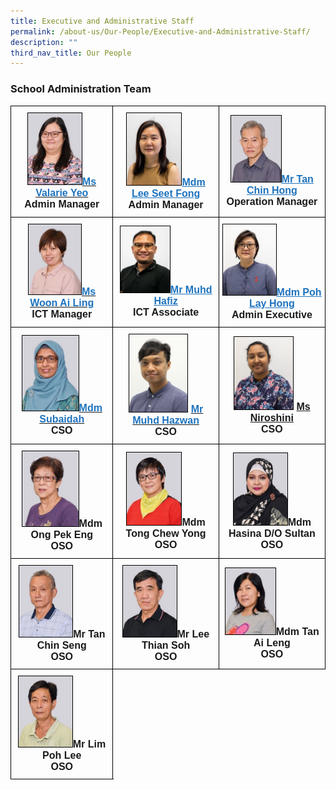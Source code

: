 ```yaml
---
title: Executive and Administrative Staff
permalink: /about-us/Our-People/Executive-and-Administrative-Staff/
description: ""
third_nav_title: Our People
---
```

### **School Administration Team**
<style type="text/css">
.tg  {border-collapse:collapse;border-spacing:0;}
.tg td{border-color:black;border-style:solid;border-width:1px;font-family:Arial, sans-serif;font-size:16px;
  overflow:hidden;padding:10px 5px;word-break:normal;}
.tg th{border-color:black;border-style:solid;border-width:1px;font-family:Arial, sans-serif;font-size:14px;
  font-weight:normal;overflow:hidden;padding:10px 5px;word-break:normal;}
.tg .tg-f4yw{background-color:#FFF;text-align:center;vertical-align:middle}
.tg .tg-vgmr{background-color:#;text-align:center;vertical-align:middle}
</style>
<table class="tg">
<thead>
			<td colspan="2" class="tg-vgmr"><img style="width:56%; border:1px double black" src="/images/About%20Us/Our%20People/Executive%20and%20Admin%20Staff/valarie_2021.jpg"><span style="font-weight:bold"><span style="font-weight:bold"><a rel="noopener noreferrer" target="_blank" href="mailto:yeo_hwee_khoo@moe.edu.sg"><span style="text-decoration;color:#1E73BE;background-color:transparent">Ms Valarie Yeo</span></a><br>Admin Manager
		 <td colspan="2" class="tg-vgmr"><img style="width:55%; border:1px double black" src="/images/About%20Us/Our%20People/Executive%20and%20Admin%20Staff/SeetFong.jpg"><span style="font-weight:bold"><a rel="noopener noreferrer" target="_blank" href="mailto:lee_seet_fong@moe.edu.sg"><span style="text-decoration:underline;color:#1E73BE;background-color:transparent">Mdm Lee Seet Fong</span></a><br>Admin Manager
		<td colspan="2" class="tg-vgmr"><img style="width:50%; border:1px double black" src="/images/About%20Us/Our%20People/Executive%20and%20Admin%20Staff/tan%20chin%20hong_2021.jpg"><span style="font-weight:bold"><a rel="noopener noreferrer" target="_blank" href="mailto:tan_chin_hong_a@moe.edu.sg"><span style="text-decoration:underline;color:#1E73BE;background-color:transparent">Mr Tan Chin Hong</span></a><br>Operation Manager
			<tr>
				<td colspan="2" class="tg-vgmr"><img style="width:55%; border:1px double black" src="/images/About%20Us/Our%20People/Executive%20and%20Admin%20Staff/ai%20ling_2021.jpg"><span style="font-weight:bold"><span style="font-weight:bold"><a rel="noopener noreferrer" target="_blank" href="mailto:woon_ai_ling@moe.edu.sg"><span style="text-decoration;color:#1E73BE;background-color:transparent">Ms Woon Ai Ling</span></a><br>ICT Manager
		 <td colspan="2" class="tg-vgmr"><img style="width:50%; border:1px double black" src="/images/About%20Us/Our%20People/Executive%20and%20Admin%20Staff/Hafiz_2021.jpg"><span style="font-weight:bold"><a rel="noopener noreferrer" target="_blank" href="mailto:muhammad_hafiz_mohamed_yasim@moe.edu.sg"><span style="text-decoration:underline;color:#1E73BE;background-color:transparent">Mr Muhd Hafiz</span></a><br>ICT Associate
		<td colspan="2" class="tg-vgmr"><img style="width:53%; border:1px double black" src="/images/About%20Us/Our%20People/Executive%20and%20Admin%20Staff/EstherPoh_NewOrgChart.jpg"><span style="font-weight:bold"><a rel="noopener noreferrer" target="_blank" href="mailto:poh_lay_hong@moe.edu.sg"><span style="text-decoration:underline;color:#1E73BE;background-color:transparent">Mdm Poh Lay Hong</span></a><br>Admin Executive
			<tr>
				<td colspan="2" class="tg-vgmr"><img style="width:59%; border:1px double black" src="/images/About%20Us/Our%20People/Executive%20and%20Admin%20Staff/subaidah_2021.jpg"><span style="font-weight:bold"><span style="font-weight:bold"><a rel="noopener noreferrer" target="_blank" href="mailto:subaidah_syed_ahmad@moe.edu.sg"><span style="text-decoration;color:#1E73BE;background-color:transparent">Mdm Subaidah</span></a><br>CSO
					<td colspan="2" class="tg-vgmr"><img style="width:59%; border:1px double black" src="/images/About%20Us/Our%20People/Executive%20and%20Admin%20Staff/hazwan-2.png"><span style="font-weight:bold"> <a rel="noopener noreferrer" target="_blank" href="mailto:muhammad_hazwan@moe.edu.sg"><span style="text-decoration;color:#1E73BE;background-color:transparent">Mr Muhd Hazwan</span></a><br>CSO
		 <td colspan="2" class="tg-vgmr"><img style="width:59%; border:1px double black" src="/images/About%20Us/Our%20People/Executive%20and%20Admin%20Staff/Niroshini.jpg"><span style="font-weight:bold"> <a rel="noopener noreferrer" target="_blank" href="mailto:niroshini_srikumar@moe.edu.sg"><span style="font-weight:bold">Ms Niroshini</span></a><br>CSO
			<tr>
				<td colspan="2" class="tg-vgmr"><img style="width:59%; border:1px double black" src="/images/About%20Us/Our%20People/Executive%20and%20Admin%20Staff/ong_2021.jpg"><span style="font-weight:bold">Mdm Ong Pek Eng<br>OSO
					<td colspan="2" class="tg-vgmr"><img style="width:55%; border:1px double black" src="/images/About%20Us/Our%20People/Executive%20and%20Admin%20Staff/yong_2021.jpg"><span style="font-weight:bold">Mdm Tong Chew Yong<br>OSO
		 <td colspan="2" class="tg-vgmr"><img style="width:54%; border:1px double black" src="/images/About%20Us/Our%20People/Executive%20and%20Admin%20Staff/hasina_2021.jpg"><span style="font-weight:bold">Mdm Hasina D/O Sultan<br>OSO
					<tr>
				<td colspan="2" class="tg-vgmr"><img style="width:56%; border:1px double black" src="/images/About%20Us/Our%20People/Executive%20and%20Admin%20Staff/S12.jpg"><span style="font-weight:bold">Mr Tan Chin Seng <br>OSO
		 <td colspan="2" class="tg-vgmr"><img style="width:54%; border:1px double black" src="/images/About%20Us/Our%20People/Executive%20and%20Admin%20Staff/lee_2021.jpg"><span style="font-weight:bold">Mr Lee Thian Soh<br>OSO
		<td colspan="2" class="tg-vgmr"><img style="width:50%; border:1px double black" src="/images/About%20Us/Our%20People/Executive%20and%20Admin%20Staff/ai%20leng_2021.jpg"><span style="font-weight:bold">Mdm Tan Ai Leng<br>OSO
			<tr>
				<td colspan="2" class="tg-vgmr"><img style="width:56%; border:1px double black" src="/images/About%20Us/Our%20People/Executive%20and%20Admin%20Staff/S15.jpg"><span style="font-weight:bold">Mr Lim Poh Lee <br>OSO